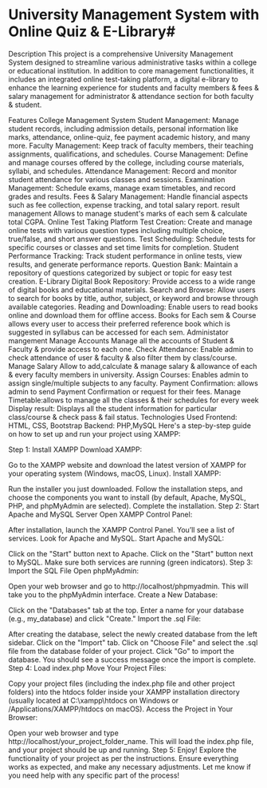 # University Management System with Online Quiz & E-Library#
Description
This project is a comprehensive University Management System designed to streamline various administrative tasks within a college or educational institution. In addition to core management functionalities, it includes an integrated online test-taking platform, a digital e-library to enhance the learning experience for students and faculty members & fees & salary management for administrator & attendance section for both faculty & student.

Features
College Management System
Student Management: Manage student records, including admission details, personal information like marks, attendance, online-quiz, fee payment academic history, and many more.
Faculty Management: Keep track of faculty members, their teaching assignments, qualifications, and schedules.
Course Management: Define and manage courses offered by the college, including course materials, syllabi, and schedules.
Attendance Management: Record and monitor student attendance for various classes and sessions.
Examination Management: Schedule exams, manage exam timetables, and record grades and results.
Fees & Salary Management: Handle financial aspects such as fee collection, expense tracking, and total salary report.
result management Allows to manage student's marks of each sem & calculate total CGPA.
Online Test Taking Platform
Test Creation: Create and manage online tests with various question types including multiple choice, true/false, and short answer questions.
Test Scheduling: Schedule tests for specific courses or classes and set time limits for completion.
Student Performance Tracking: Track student performance in online tests, view results, and generate performance reports.
Question Bank: Maintain a repository of questions categorized by subject or topic for easy test creation.
E-Library
Digital Book Repository: Provide access to a wide range of digital books and educational materials.
Search and Browse: Allow users to search for books by title, author, subject, or keyword and browse through available categories.
Reading and Downloading: Enable users to read books online and download them for offline access.
Books for Each sem & Course allows every user to access their preferred reference book which is suggested in syllabus can be accessed for each sem.
Administator mangement
Manage Accounts Manage all the accounts of Student & Faculty & provide access to each one.
Check Attendance: Enable admin to check attendance of user & faculty & also filter them by class/course.
Manage Salary Allow to add,calculate & manage salary & allowance of each & every faculty members in university.
Assign Courses: Enables admin to assign single/multiple subjects to any faculty.
Payment Confirmation: allows admin to send Payment Confirmation or request for their fees.
Manage Timetable:allows to manage all the classes & their schedules for every week
Display result: Displays all the student information for particular class/course & check pass & fail status.
Technologies Used
Frontend: HTML, CSS, Bootstrap Backend: PHP,MySQL
Here's a step-by-step guide on how to set up and run your project using XAMPP:

Step 1: Install XAMPP
Download XAMPP:

Go to the XAMPP website and download the latest version of XAMPP for your operating system (Windows, macOS, Linux).
Install XAMPP:

Run the installer you just downloaded.
Follow the installation steps, and choose the components you want to install (by default, Apache, MySQL, PHP, and phpMyAdmin are selected).
Complete the installation.
Step 2: Start Apache and MySQL Server
Open XAMPP Control Panel:

After installation, launch the XAMPP Control Panel.
You’ll see a list of services. Look for Apache and MySQL.
Start Apache and MySQL:

Click on the "Start" button next to Apache.
Click on the "Start" button next to MySQL.
Make sure both services are running (green indicators).
Step 3: Import the SQL File
Open phpMyAdmin:

Open your web browser and go to http://localhost/phpmyadmin.
This will take you to the phpMyAdmin interface.
Create a New Database:

Click on the "Databases" tab at the top.
Enter a name for your database (e.g., my_database) and click "Create."
Import the .sql File:

After creating the database, select the newly created database from the left sidebar.
Click on the "Import" tab.
Click on "Choose File" and select the .sql file from the database folder of your project.
Click "Go" to import the database. You should see a success message once the import is complete.
Step 4: Load index.php
Move Your Project Files:

Copy your project files (including the index.php file and other project folders) into the htdocs folder inside your XAMPP installation directory (usually located at C:\xampp\htdocs on Windows or /Applications/XAMPP/htdocs on macOS).
Access the Project in Your Browser:

Open your web browser and type http://localhost/your_project_folder_name.
This will load the index.php file, and your project should be up and running.
Step 5: Enjoy!
Explore the functionality of your project as per the instructions. Ensure everything works as expected, and make any necessary adjustments.
Let me know if you need help with any specific part of the process!
